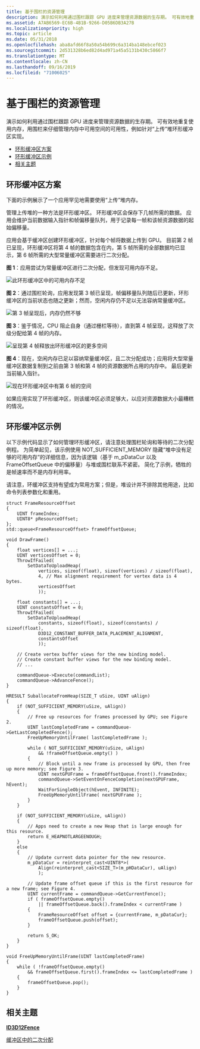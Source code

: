 ```yaml
---
title: 基于围栏的资源管理
description: 演示如何利用通过围栏跟踪 GPU 进度来管理资源数据的生存期。 可有效地重复使用内存，用围栏来仔细管理内存中可用空间的可用性，例如针对“上传”堆环形缓冲区实现。
ms.assetid: A7AB6569-EC6B-4B1B-9266-D05B6DB3A27B
ms.localizationpriority: high
ms.topic: article
ms.date: 05/31/2018
ms.openlocfilehash: aba8afd66f8a50a54b699c6a314ba148ebcef023
ms.sourcegitcommit: 2d531328b6ed82d4ad971a45a5131b430c5866f7
ms.translationtype: MT
ms.contentlocale: zh-CN
ms.lasthandoff: 09/16/2019
ms.locfileid: "71006025"
---
```

# <a name="fence-based-resource-management"></a>基于围栏的资源管理

演示如何利用通过围栏跟踪 GPU 进度来管理资源数据的生存期。 可有效地重复使用内存，用围栏来仔细管理内存中可用空间的可用性，例如针对“上传”堆环形缓冲区实现。

-   [环形缓冲区方案](#ring-buffer-scenario)
-   [环形缓冲区示例](#ring-buffer-sample)
-   [相关主题](#related-topics)

## <a name="ring-buffer-scenario"></a>环形缓冲区方案

下面的示例展示了一个应用罕见地需要使用“上传”堆内存。

管理上传堆的一种方法是环形缓冲区。 环形缓冲区会保存下几帧所需的数据。 应用会维护当前数据输入指针和帧偏移量队列，用于记录每一帧和该帧资源数据的起始偏移量。

应用会基于缓冲区创建环形缓冲区，针对每个帧将数据上传到 GPU。 目前第 2 帧已呈现，环形缓冲区将第 4 帧的数据包含在内，第 5 帧所需的全部数据均已显示，第 6 帧所需的大型常量缓冲区需要进行二次分配。

**图 1**：应用尝试为常量缓冲区进行二次分配，但发现可用内存不足。

![此环形缓冲区中的可用内存不足](images/ring-buffer-1.png)

**图 2**：通过围栏轮询，应用发现第 3 帧已呈现，帧偏移量队列随后已更新，环形缓冲区的当前状态也随之更新；然而，空闲内存仍不足以无法容纳常量缓冲区。

![第 3 帧呈现后，内存仍然不够](images/ring-buffer-2.png)

**图 3**：鉴于情况，CPU 阻止自身（通过栅栏等待），直到第 4 帧呈现，这释放了次级分配给第 4 帧的内存。

![呈现第 4 帧释放出环形缓冲区的更多空间](images/ring-buffer-3.png)

**图 4**：现在，空闲内存已足以容纳常量缓冲区，且二次分配成功；应用将大型常量缓冲区数据复制到之前由第 3 帧和第 4 帧的资源数据所占用的内存中。 最后更新当前输入指针。

![现在环形缓冲区中有第 6 帧的空间](images/ring-buffer-4.png)

如果应用实现了环形缓冲区，则该缓冲区必须足够大，以应对资源数据大小最糟糕的情况。

## <a name="ring-buffer-sample"></a>环形缓冲区示例

以下示例代码显示了如何管理环形缓冲区，请注意处理围栏轮询和等待的二次分配例程。 为简单起见，该示例使用 NOT\_SUFFICIENT\_MEMORY 隐藏“堆中没有足够的可用内存”的详细信息，因为该逻辑（基于 m\_pDataCur 以及 FrameOffsetQueue 中的偏移量）与堆或围栏联系不紧密。 简化了示例，牺牲的是帧速率而不是内存利用率。

请注意，环缓冲区支持有望成为常用方案；但是，堆设计并不排除其他用途，比如命令列表参数化和重用。

``` syntax
struct FrameResourceOffset
{
    UINT frameIndex;
    UINT8* pResourceOffset;
};
std::queue<FrameResourceOffset> frameOffsetQueue;

void DrawFrame()
{
    float vertices[] = ...;
    UINT verticesOffset = 0;
    ThrowIfFailed(
        SetDataToUploadHeap(
            vertices, sizeof(float), sizeof(vertices) / sizeof(float), 
            4, // Max alignment requirement for vertex data is 4 bytes.
            verticesOffset
            ));

    float constants[] = ...;
    UINT constantsOffset = 0;
    ThrowIfFailed(
        SetDataToUploadHeap(
            constants, sizeof(float), sizeof(constants) / sizeof(float), 
            D3D12_CONSTANT_BUFFER_DATA_PLACEMENT_ALIGNMENT,
            constantsOffset
            ));

    // Create vertex buffer views for the new binding model. 
    // Create constant buffer views for the new binding model. 
    // ...

    commandQueue->Execute(commandList);
    commandQueue->AdvanceFence();
}

HRESULT SuballocateFromHeap(SIZE_T uSize, UINT uAlign)
{
    if (NOT_SUFFICIENT_MEMORY(uSize, uAlign))
    {
        // Free up resources for frames processed by GPU; see Figure 2.
        UINT lastCompletedFrame = commandQueue->GetLastCompletedFence();
        FreeUpMemoryUntilFrame( lastCompletedFrame );

        while ( NOT_SUFFICIENT_MEMORY(uSize, uAlign)
            && !frameOffsetQueue.empty() )
        {
            // Block until a new frame is processed by GPU, then free up more memory; see Figure 3.
            UINT nextGPUFrame = frameOffsetQueue.front().frameIndex;
            commandQueue->SetEventOnFenceCompletion(nextGPUFrame, hEvent);
            WaitForSingleObject(hEvent, INFINITE);
            FreeUpMemoryUntilFrame( nextGPUFrame );
        }
    }

    if (NOT_SUFFICIENT_MEMORY(uSize, uAlign))
    {
        // Apps need to create a new Heap that is large enough for this resource.
        return E_HEAPNOTLARGEENOUGH;
    }
    else
    {
        // Update current data pointer for the new resource.
        m_pDataCur = reinterpret_cast<UINT8*>(
            Align(reinterpret_cast<SIZE_T>(m_pHDataCur), uAlign)
            );

        // Update frame offset queue if this is the first resource for a new frame; see Figure 4.
        UINT currentFrame = commandQueue->GetCurrentFence();
        if ( frameOffsetQueue.empty()
            || frameOffsetQueue.back().frameIndex < currentFrame )
        {
            FrameResourceOffset offset = {currentFrame, m_pDataCur};
            frameOffsetQueue.push(offset);
        }

        return S_OK;
    }
}

void FreeUpMemoryUntilFrame(UINT lastCompletedFrame)
{
    while ( !frameOffsetQueue.empty() 
        && frameOffsetQueue.first().frameIndex <= lastCompletedFrame )
    {
        frameOffsetQueue.pop();
    }
}
```

## <a name="related-topics"></a>相关主题

<dl> <dt>

[**ID3D12Fence**](/windows/desktop/api/d3d12/nn-d3d12-id3d12fence)
</dt> <dt>

[缓冲区中的二次分配](large-buffers.md)
</dt> </dl>

 

 




